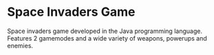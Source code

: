 ﻿# Space Invaders Game

Space invaders game developed in the Java programming language. Features 2 gamemodes and a wide variety of weapons, powerups and enemies.
